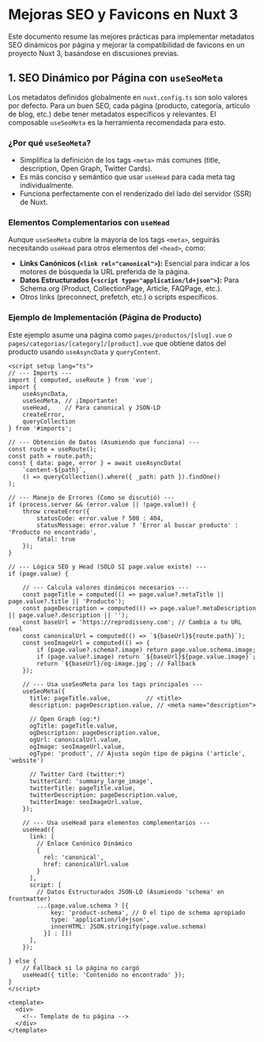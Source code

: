 # Mejoras SEO y Favicons en Nuxt 3

Este documento resume las mejores prácticas para implementar metadatos SEO dinámicos por página y mejorar la compatibilidad de favicons en un proyecto Nuxt 3, basándose en discusiones previas.

## 1. SEO Dinámico por Página con `useSeoMeta`

Los metadatos definidos globalmente en `nuxt.config.ts` son solo valores por defecto. Para un buen SEO, cada página (producto, categoría, artículo de blog, etc.) debe tener metadatos específicos y relevantes. El composable `useSeoMeta` es la herramienta recomendada para esto.

### ¿Por qué `useSeoMeta`?

*   Simplifica la definición de los tags `<meta>` más comunes (title, description, Open Graph, Twitter Cards).
*   Es más conciso y semántico que usar `useHead` para cada meta tag individualmente.
*   Funciona perfectamente con el renderizado del lado del servidor (SSR) de Nuxt.

### Elementos Complementarios con `useHead`

Aunque `useSeoMeta` cubre la mayoría de los tags `<meta>`, seguirás necesitando `useHead` para otros elementos del `<head>`, como:

*   **Links Canónicos (`<link rel="canonical">`):** Esencial para indicar a los motores de búsqueda la URL preferida de la página.
*   **Datos Estructurados (`<script type="application/ld+json">`):** Para Schema.org (Product, CollectionPage, Article, FAQPage, etc.).
*   Otros links (preconnect, prefetch, etc.) o scripts específicos.

### Ejemplo de Implementación (Página de Producto)

Este ejemplo asume una página como `pages/productos/[slug].vue` o `pages/categorias/[category]/[product].vue` que obtiene datos del producto usando `useAsyncData` y `queryContent`.

```vue
<script setup lang="ts">
// --- Imports ---
import { computed, useRoute } from 'vue'; 
import { 
    useAsyncData, 
    useSeoMeta, // ¡Importante!
    useHead,    // Para canonical y JSON-LD
    createError, 
    queryCollection
} from '#imports'; 

// --- Obtención de Datos (Asumiendo que funciona) ---
const route = useRoute();
const path = route.path; 
const { data: page, error } = await useAsyncData(
    `content-${path}`, 
    () => queryCollection().where({ _path: path }).findOne()
);

// --- Manejo de Errores (Como se discutió) ---
if (process.server && (error.value || !page.value)) {
    throw createError({ 
        statusCode: error.value ? 500 : 404, 
        statusMessage: error.value ? 'Error al buscar producto' : 'Producto no encontrado', 
        fatal: true 
    });
}

// --- Lógica SEO y Head (SOLO SI page.value existe) ---
if (page.value) {
    
    // --- Calcula valores dinámicos necesarios ---
    const pageTitle = computed(() => page.value?.metaTitle || page.value?.title || 'Producto');
    const pageDescription = computed(() => page.value?.metaDescription || page.value?.description || '');
    const baseUrl = 'https://reprodisseny.com'; // Cambia a tu URL real
    const canonicalUrl = computed(() => `${baseUrl}${route.path}`);
    const seoImageUrl = computed(() => {
        if (page.value?.schema?.image) return page.value.schema.image; 
        if (page.value?.image) return `${baseUrl}${page.value.image}`; 
        return `${baseUrl}/og-image.jpg`; // Fallback
    });

    // --- Usa useSeoMeta para los tags principales ---
    useSeoMeta({
      title: pageTitle.value,          // <title>
      description: pageDescription.value, // <meta name="description">
      
      // Open Graph (og:*)
      ogTitle: pageTitle.value,
      ogDescription: pageDescription.value,
      ogUrl: canonicalUrl.value,
      ogImage: seoImageUrl.value,
      ogType: 'product', // Ajusta según tipo de página ('article', 'website')

      // Twitter Card (twitter:*)
      twitterCard: 'summary_large_image',
      twitterTitle: pageTitle.value,
      twitterDescription: pageDescription.value,
      twitterImage: seoImageUrl.value,
    });

    // --- Usa useHead para elementos complementarios ---
    useHead({
      link: [
        // Enlace Canónico Dinámico
        { 
          rel: 'canonical', 
          href: canonicalUrl.value 
        }
      ],
      script: [
        // Datos Estructurados JSON-LD (Asumiendo 'schema' en frontmatter)
        ...(page.value.schema ? [{
            key: 'product-schema', // O el tipo de schema apropiado
            type: 'application/ld+json',
            innerHTML: JSON.stringify(page.value.schema) 
          }] : []) 
      ],
    });

} else {
    // Fallback si la página no cargó
    useHead({ title: 'Contenido no encontrado' });
}
</script>

<template>
  <div>
    <!-- Template de tu página -->
  </div>
</template>